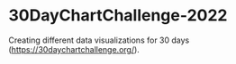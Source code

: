 # 30DayChartChallenge-2022
Creating different data visualizations for 30 days (https://30daychartchallenge.org/). 
